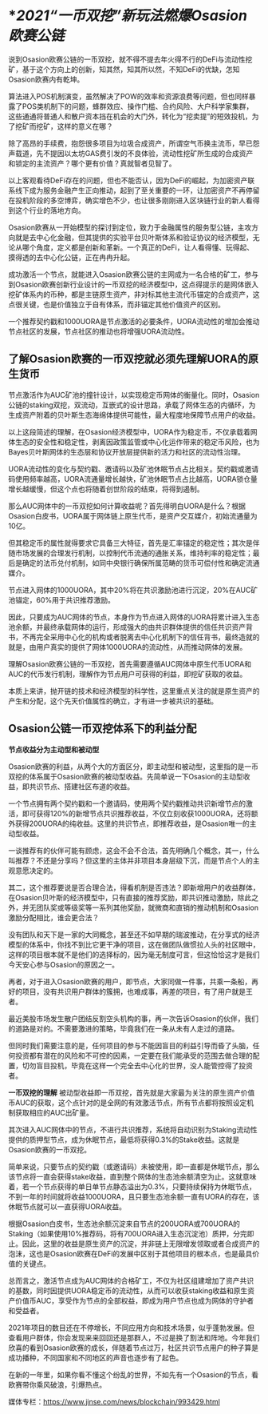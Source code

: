 # ********2021“一币双挖”新玩法燃爆Osasion欧赛公链*******


说到Osasion欧赛公链的一币双挖，就不得不提去年火得不行的DeFi与流动性挖矿，基于这个方向上的创新，知其然，知其所以然，不知DeFi的优缺，怎知Osasion欧赛内有乾坤。

算法进入POS机制演变，虽然解决了POW的效率和资源浪费等问题，但也同样暴露了POS类机制下的问题，蜂群效应、操作门槛、合约风险、大户科学家集群，这些通通将普通人和散户资本挡在机会的大门外，转化为“挖卖提”的短效投机，为了挖矿而挖矿，这样的意义在哪？

除了高昂的手续费，抱怨很多项目为垃圾合成资产，所谓空气币换主流币，早已怨声载道，先不提因以太坊GAS费引发的不良体验，流动性挖矿所生成的合成资产和锁定的主流资产？哪个更有价值？真就智者见智了。

以上客观看待DeFi存在的问题，但也不能否认，因为DeFi的崛起，为加密资产联系线下成为服务金融产生正向推动，起到了至关重要的一环，让加密资产不再停留在投机阶段的多空博弈，确实增色不少，也让很多刚刚进入区块链行业的新人看得到这个行业的落地方向。

Osasion欧赛从一开始模型的探讨到定位，致力于金融属性的服务型公链，主攻方向就是去中心化金融，但其提供的实验平台贝叶斯体系和验证协议的经济模型，无论从哪个角度，定义都是创新和革新。一个真正的DeFi，让人看得懂、玩得起、摸得透的去中心化公链，正在冉冉升起。

成功激活一个节点，就能进入Osasion欧赛公链的主网成为一名合格的矿工，参与到Osasion欧赛创新行业设计的一币双挖的经济模型中，这点得提示的是网体嵌入挖矿体系内的币种，都是主链原生资产，非对标其他主流代币锚定的合成资产，这点很关键，也是价值独立于自有体系，而非锚定其他价值资产的区别。

一个推荐契约戳和1000UORA是节点激活的必要条件，UORA流动性的增加会推动节点社区的发展，节点社区的推动也将增强UORA流动性。


## **了解Osasion欧赛的一币双挖就必须先理解UORA的原生货币**


节点激活作为AUC矿池的撞针设计，以实现稳定币网体的衡量化。同时，Osasion公链的staking双挖，双流动，互嵌式的设计思路，承载了网体生态的内循环，为生成资产附着的贝叶斯生态海绵体提供可能性，最大程度地保障节点用户的收益。

以上这段简述的理解，在Osasion经济模型中，UORA作为稳定币，不仅承载着网体生态的安全性和稳定性，剥离因政策监管或中心化运作带来的稳定币风险，也为Bayes贝叶斯网体的生态层和协议开放层提供新的活力和社区的流动性治理。

UORA流动性的变化与契约戳、邀请码以及矿池休眠节点占比相关。契约戳或邀请码使用频率越高，UORA流通量增长越快，矿池休眠节点占比越高，UORA锁仓量增长越缓慢，但这个点也将随着创世阶段的结束，将得到遏制。

那么AUC网体中的一币双挖如何计算收益呢？首先得明白UORA是什么？根据Osasion白皮书，UORA属于网体链上原生代币，是资产交互媒介，初始流通量为10亿。

但其稳定币的属性就得要求它具备三大特征，首先是汇率锚定的稳定性；其次是伴随市场发展的合理发行机制，以控制代币流通的通胀关系，维持利率的稳定性；最后是确定的法币兑付机制，如同中央银行确保所属范畴的货币可偿付性和确定流通媒介。

节点进入网体的1000UORA，其中20%将在共识激励池进行沉淀，20%在AUC矿池锚定，60%用于共识推荐激励。

因此，只要成为AUC网体的节点，本身作为节点进入网体的UORA将累计进入生态池余额，并最终承载网体的运行，形成强大的由共识群体提供的信任共识资产背书，不再完全采用中心化的机构或者脱离去中心化机制下的信任背书，最终造就的就是，由用户真实的提供了网体1000UORA的流动性，从而推动网体的发展。

理解Osasion欧赛公链的一币双挖，首先需要遵循AUC网体中原生代币UORA和AUC的代币发行机制，理解作为节点用户可获得的利益，即挖矿获取的收益。

本质上来讲，抛开链的技术和经济模型的科学性，这里重点关注的就是原生资产的产生和分配，这个先天价值属性的确立，才有进一步被共识的基础。

## **Osasion公链一币双挖体系下的利益分配**
****节点收益分为主动型和被动型****

Osasion欧赛的利益，从两个大的方面区分，即主动型和被动型，这里指的是一币双挖的体系属于Osasion欧赛的被动型收益。先简单说一下Osasion的主动型收益，即共识节点、搭建社区布道的收益。

一个节点拥有两个契约戳和一个邀请码，使用两个契约戳推动共识新增节点的激活，即可获得120%的新增节点共识推荐收益，不仅立刻收获1000UORA，还将额外获得200UORA的纯收益。这里的共识节点，即推荐收益，是Osasion唯一的主动型收益。

一谈推荐有的伙伴可能有顾虑，这会不会不合法，首先明确几个概念，其一，什么叫推荐？不还是分享吗？但这里的主体并非项目本身层级下沉，而是节点个人的主观意愿决定的。

其二，这个推荐要说是否合理合法，得看机制是否违法？即新增用户的收益群体，在Osasion贝叶斯的经济模型中，只有直接的推荐奖励，即共识推动激励，除此之外，并无团队奖或等级奖等一系列其他奖励，就微商和直销的推动机制和Osasion激励分配相比，谁会更合法？

没有团队和天下是一家的大同概念，甚至还不如早期的瑞波推动，在分享式的经济模型的体系中，你找不到比它更干净的项目，这在做团队做惯拉人头的社区眼中，这样的项目根本就不是他们的选择标的，因为毫无制度可言，但这恰恰这才是我们今天安心参与Osasion的原因之一。

再者，对于进入Osasion欧赛的用户，即节点，大家同做一件事，共乘一条船，再好的项目，没有共识用户群体的簇拥，也难成事，再差的项目，有了用户就是王者。

最近美股市场发生散户团结反割空头机构的事，再一次告诉Osasion的伙伴，我们的道路是对的。不需要激进的策略，毕竟我们在一条从未有人走过的道路。

但同时我们需要注意的是，任何项目的参与不能因盲目的利益引导而昏了头脑，任何投资都有潜在的风险和不可控的因素，一定要在我们能承受的范围去做合理的配置，切勿盲目投机，毕竟在这样一个完全去中心化的世界，没人能管控得了投资者。

****一币双挖的理解****
被动型收益即一币双挖，首先就是大家最为关注的原生资产价值币AUC的获取，这个点针对的是全网的有效激活节点，所有节点都将按照设定机制获取相应的AUC出矿量。

其次进入AUC网体中的节点，不进行共识推荐，系统将自动识别为Staking流动性提供的质押型节点，成为休眠节点，最低将获得0.3%的Stake收益。这就是Osasion欧赛的一币双挖。

简单来说，只要节点的契约戳（或邀请码）未被使用，即一直都是休眠节点，那么该节点将一直会获得stake收益，直到整个网体的生态池余额清空为止。这就意味着，若一个节点获得的单日单节点静态溢出为0.3%，只要持续保持为休眠节点，不到一年的时间就将收益1000UORA，且只要生态池余额一直有UORA的存在，该休眠节点就可以一直获得UORA收益。

根据Osasion白皮书，生态池余额沉淀来自节点的200UORA或700UORA的Staking（如果使用10%推荐码，将有700UORA进入生态沉淀池）质押，分完即止。因此，这里的收益是原生资产的沉淀，并非链上无限增发领取或者合成资产的泡沫，这也是Osasion欧赛在DeFi的发展中区别于其他项目的根本点，也是最具价值的关键点。

总而言之，激活节点成为AUC网体的合格矿工，不仅为社区组建增加了资产共识的基数，同时因提供UORA稳定币的流动性，从而可以收获staking收益和原生资产价值币AUC，享受作为节点的全部权益，即成为用户节点也成为网体的守护者和受益者。

2021年项目的数目还在不停增长，不同应用方向和技术场景，似乎蓬勃发展。但查看用户群体，你会发现来来回回还是那群人，不过是换了割法和阵地。今年我们欣喜的看到Osasion欧赛的成长，伴随着节点过万，社区共识节点用户的种子算是成功播种，不同国家和不同地区的声音也逐步有了起色。

在新的一年里，如果你看不懂这个纷乱的世界，不如先有一个Osasion的节点，看欧赛带你乘风破浪，引爆热点。

媒体专栏：https://www.jinse.com/news/blockchain/993429.html
